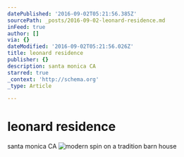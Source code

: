 ```yaml
---
datePublished: '2016-09-02T05:21:56.385Z'
sourcePath: _posts/2016-09-02-leonard-residence.md
inFeed: true
author: []
via: {}
dateModified: '2016-09-02T05:21:56.026Z'
title: leonard residence
publisher: {}
description: santa monica CA
starred: true
_context: 'http://schema.org'
_type: Article

---
```

# leonard residence

santa monica CA
![modern spin on a tradition barn house](https://the-grid-user-content.s3-us-west-2.amazonaws.com/3d80cc72-d68d-4a80-adaa-a21c33500fad.jpg)